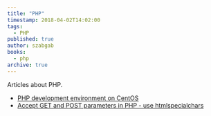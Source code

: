 ```yaml
---
title: "PHP"
timestamp: 2018-04-02T14:02:00
tags:
  - PHP
published: true
author: szabgab
books:
  - php
archive: true
---
```



Articles about PHP.


* [PHP development environment on CentOS](/php-development-environment-on-centos)
* [Accept GET and POST parameters in PHP - use htmlspecialchars](/accept-get-and-post-parameters-in-php)
<!--
* <a href=""></a>
-->

